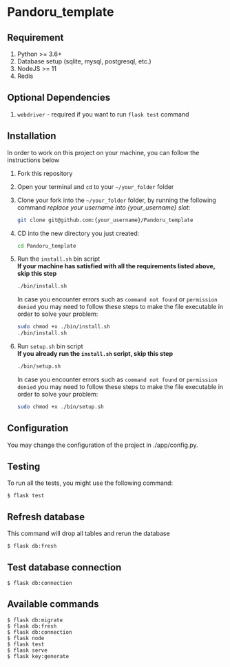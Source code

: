 # Pandoru_template
 
## Requirement

1. Python >= 3.6+
2. Database setup (sqlite, mysql, postgresql, etc.)
3. NodeJS >= 11
4. Redis 

## Optional Dependencies
1. ```webdriver``` - required if you want to run ```flask test``` command

## Installation

In order to work on this project on your machine, you can follow the instructions below

1. Fork this repository 
2. Open your terminal and `cd` to your `~/your_folder` folder
3. Clone your fork into the `~/your_folder` folder, by running the following command *replace your username into {your_username} slot*:
    ```bash
    git clone git@github.com:{your_username}/Pandoru_template
    ```
4. CD into the new directory you just created:
    ```bash
    cd Pandoru_template
    ```

5. Run the `install.sh` bin script <br>
    **If your machine has satisfied with all the requirements listed above, skip this step**
    ```bash
    ./bin/install.sh
    ```
    In case you encounter errors such as `command not found` or `permission denied` you may need to follow these steps to make the file executable in order to solve your problem:
    ```bash
    sudo chmod +x ./bin/install.sh
    ./bin/install.sh
    ```

6. Run ```setup.sh``` bin script <br>
    **If you already run the ```install.sh``` script, skip this step**
    ```bash
    ./bin/setup.sh
    ```
    In case you encounter errors such as `command not found` or `permission denied` you may need to follow these steps to make the file executable in order to solve your problem:
    ```bash
    sudo chmod +x ./bin/setup.sh
    ```

## Configuration

You may change the configuration of the project in ./app/config.py. 

## Testing

To run all the tests, you might use the following command:
```
$ flask test
```

## Refresh database
This command will drop all tables and rerun the database

```
$ flask db:fresh
```
## Test database connection
```
$ flask db:connection
```
## Available commands

```
$ flask db:migrate 
$ flask db:fresh
$ flask db:connection
$ flask node
$ flask test
$ flask serve
$ flask key:generate
```
